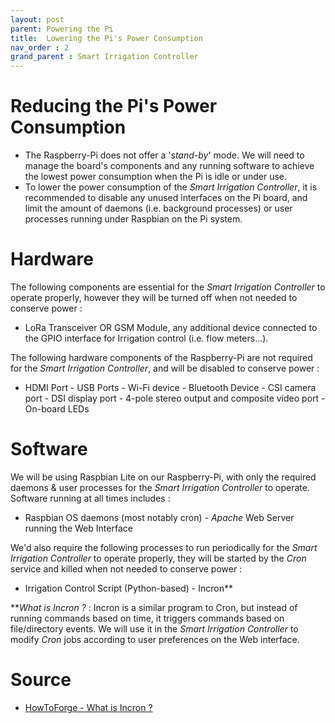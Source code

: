 ```yaml
---
layout: post
parent: Powering the Pi
title:  Lowering the Pi's Power Consumption
nav_order : 2
grand_parent : Smart Irrigation Controller
---
```



# Reducing the Pi's Power Consumption

- The Raspberry-Pi does not offer a  '*stand-by*' mode. We will need to manage the board's components and any running software to achieve the lowest power consumption when the Pi is idle or under use.
- To lower the power consumption of the *Smart Irrigation Controller*, it is recommended to disable any unused interfaces on the Pi board, and limit the amount of daemons (i.e. background processes) or user processes running under Raspbian on the Pi system.

# Hardware

The following components are essential for the *Smart Irrigation Controller* to operate properly, however they will be turned off when not needed to conserve power :

- LoRa Transceiver OR GSM Module, any additional device connected to the GPIO interface for Irrigation control (i.e. flow meters...).

The following hardware components of the Raspberry-Pi are not required for the *Smart Irrigation Controller*, and will be disabled to conserve power :

- HDMI Port - USB Ports - Wi-Fi device - Bluetooth Device - CSI camera port - DSI display port - 4-pole stereo output and composite video port - On-board LEDs

# Software

We will be using Raspbian Lite on our Raspberry-Pi, with only the required daemons & user processes for the *Smart Irrigation Controller* to operate. Software running at all times includes :

- Raspbian OS daemons (most notably cron) - *Apache* Web Server running the Web Interface 

We'd also require the following processes to run periodically for the *Smart Irrigation Controller* to operate properly, they will be started by the *Cron* service and killed when not needed to conserve power :

- Irrigation Control Script (Python-based) - Incron**

***What is Incron ?* : Incron is a similar program to Cron, but instead of running commands based on time, it triggers commands based on file/directory events. We will use it in the *Smart Irrigation Controller* to modify *Cron* jobs according to user preferences on the Web interface.

# Source

- [HowToForge - What is Incron ?](https://www.howtoforge.com/tutorial/trigger-commands-on-file-or-directory-changes-with-incron/)